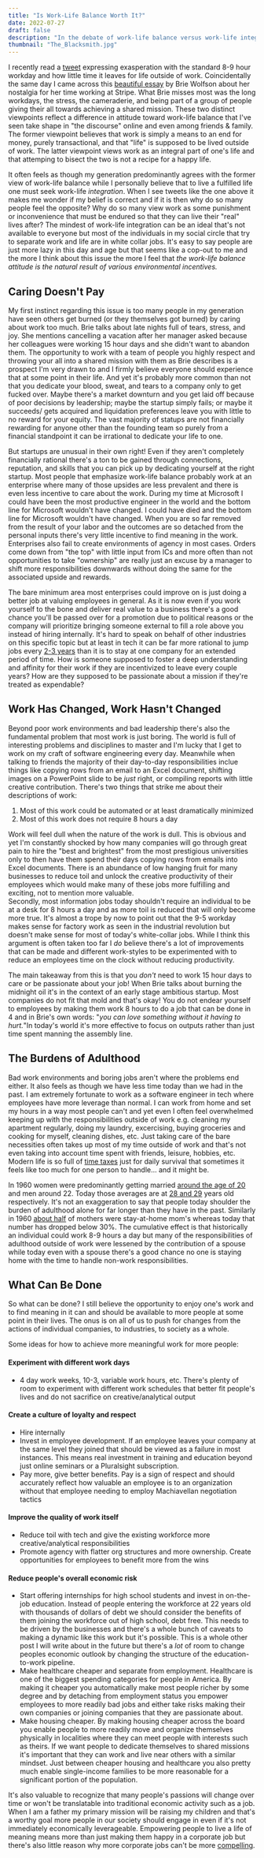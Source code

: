 ```yaml
---
title: "Is Work-Life Balance Worth It?"
date: 2022-07-27
draft: false
description: "In the debate of work-life balance versus work-life integration it seems as though balance is winning out over passion as more and more people view life as the hours spent between clocking in and clocking out. Why is this viewpoint dominating and does it lead to a fulfilling life?"
thumbnail: "The_Blacksmith.jpg"
---
```


I recently read a [tweet](https://twitter.com/shelbyn_23/status/1549944330646949890?s=20&t=a8NQKrJuA61IW0TGunCV0A) expressing exasperation with the standard 8-9 hour workday and how little time it leaves for life outside of work. Coincidentally the same day I came across this [beautiful essay](https://every.to/p/what-i-miss-about-working-at-stripe) by Brie Wolfson about her nostalgia for her time working at Stripe. What Brie misses most was the long workdays, the stress, the cameraderie, and being part of a group of people giving their all towards achieving a shared mission. These two distinct viewpoints reflect a difference in attitude toward work-life balance that I've seen take shape in "the discourse" online and even among friends & family. The former viewpoint believes that work is simply a means to an end for money, purely transactional, and that "life" is supposed to be lived outside of work. The latter viewpoint views work as an integral part of one's life and that attemping to bisect the two is not a recipe for a happy life.

It often feels as though my generation predominantly agrees with the former view of work-life balance while I personally believe that to live a fulfilled life one must seek work-life *integration*. When I see tweets like the one above it makes me wonder if my belief is correct and if it is then why do so many people feel the opposite? Why do so many view work as some punishment or inconvenience that must be endured so that they can live their "real" lives after? The mindest of work-life integration can be an ideal that's not available to everyone but most of the individuals in my social circle that try to separate work and life are in white collar jobs. It's easy to say people are just more lazy in this day and age but that seems like a cop-out to me and the more I think about this issue the more I feel that _the work-life balance attitude is the natural result of various environmental incentives._

## Caring Doesn't Pay
My first instinct regarding this issue is too many people in my generation have seen others get burned (or they themselves got burned) by caring about work too much. Brie talks about late nights full of tears, stress, and joy. She mentions cancelling a vacation after her manager asked because her colleagues were working 15 hour days and she didn't want to abandon them. The opportunity to work with a team of people you highly respect and throwing your all into a shared mission with them as Brie describes is a prospect I'm very drawn to and I firmly believe everyone should experience that at some point in their life. And yet it's probably more common than not that you dedicate your blood, sweat, and tears to a company only to get fucked over. Maybe there's a market downturn and you get laid off because of poor decisions by leadership; maybe the startup simply fails; or maybe it succeeds/ gets acquired and liquidation preferences leave you with little to no reward for your equity. The vast majority of statups are not financially rewarding for anyone other than the founding team so purely from a financial standpoint it can be irrational to dedicate your life to one.

But startups are unusual in their own right! Even if they aren't completely financially rational there's a ton to be gained through connections, reputation, and skills that you can pick up by dedicating yourself at the right startup. Most people that emphasize work-life balance probably work at an enterprise where many of those upsides are less prevalent and there is even less incentive to care about the work. During my time at Microsoft I could have been the most productive engineer in the world and the bottom line for Microsoft wouldn't have changed. I could have died and the bottom line for Microsoft wouldn't have changed. When you are so far removed from the result of your labor and the outcomes are so detached from the personal inputs there's very little incentive to find meaning in the work. Enterprises also fail to create environments of agency in most cases. Orders come down from "the top" with little input from ICs and more often than not opportunities to take "ownership" are really just an excuse by a manager to shift more responsibilities downwards without doing the same for the associated upside and rewards.  

The bare minimum area most enterprises could improve on is just doing a better job at valuing employees in general. As it is now even if you work yourself to the bone and deliver real value to a business there's a good chance you'll be passed over for a promotion due to political reasons or the company will prioritize bringing someone external to fill a role above you instead of hiring internally. It's hard to speak on behalf of other industries on this specific topic but at least in tech it can be far more rational to jump jobs every [2-3 years](https://developerpitstop.com/how-long-do-software-engineers-stay-at-a-job/#:~:text=Around%2050%25%20of%20software%20engineers,developer%20stays%20in%20one%20role.) than it is to stay at one company for an extended period of time. How is someone supposed to foster a deep understanding and affinity for their work if they are incentivized to leave every couple years? How are they supposed to be passionate about a mission if they're treated as expendable?

## Work Has Changed, Work Hasn't Changed
Beyond poor work environments and bad leadership there's also the fundamental problem that most work is just boring. The world is full of interesting problems and disciplines to master and I'm lucky that I get to work on my craft of software engineering every day. Meanwhile when talking to friends the majority of their day-to-day responsibilities inclue things like copying rows from an email to an Excel document, shifting images on a PowerPoint slide to be *just* right, or compiling reports with little creative contribution. There's two things that strike me about their descriptions of work:
1) Most of this work could be automated or at least dramatically minimized
2) Most of this work does not require 8 hours a day

Work will feel dull when the nature of the work is dull. This is obvious and yet I'm constantly shocked by how many companies will go through great pain to hire the "best and brightest" from the most prestigious universities only to then have them spend their days copying rows from emails into Excel documents. There is an abundance of low hanging fruit for many businesses to reduce toil and unlock the creative productivity of their employees which would make many of these jobs more fulfilling and exciting, not to mention more valuable.  
Secondly, most information jobs today shouldn't require an individual to be at a desk for 8 hours a day and as more toil is reduced that will only become more true. It's almost a trope by now to point out that the 9-5 workday makes sense for factory work as seen in the industrial revolution but doesn't make sense for most of today's white-collar jobs. While I think this argument is often taken too far I *do* believe there's a lot of improvements that can be made and different work-styles to be experimented with to reduce an employees time on the clock without reducing productivity. 

The main takeaway from this is that you *don't* need to work 15 hour days to care or be passionate about your job! When Brie talks about burning the midnight oil it's in the context of an early stage ambitious startup. Most companies do not fit that mold and that's okay! You do not endear yourself to employees by making them work 8 hours to do a job that can be done in 4 and in Brie's own words: "*you can love something without it having to hurt.*"In today's world it's more effective to focus on outputs rather than just time spent manning the assembly line.

## The Burdens of Adulthood
Bad work environments and boring jobs aren't where the problems end either. It also feels as though we have less time today than we had in the past. I am extremely fortunate to work as a software engineer in tech where employees have more leverage than normal. I can work from home and set my hours in a way most people can't and yet even I often feel overwhelmed keeping up with the responsibilities outside of work e.g. cleaning my apartment regularly, doing my laundry, excercising, buying groceries and cooking for myself, cleaning dishes, etc. Just taking care of the bare necessities often takes up most of my time outside of work and that's not even taking into account time spent with friends, leisure, hobbies, etc. Modern life is so full of [time taxes](https://www.theatlantic.com/politics/archive/2021/07/how-government-learned-waste-your-time-tax/619568/) just for daily survival that sometimes it feels like too much for one person to handle... and it might be.

In 1960 women were predominantly getting married [around the age of 20](https://www.bgsu.edu/ncfmr/resources/data/family-profiles/hemez-distribution-age-first-marriage-fp-20-09.html#:~:text=In%201960%2C%20men's%20median%20age,FP%2D19%2D06) and men around 22. Today those averages are at [28 and 29](https://www.prb.org/usdata/indicator/marriage-age-women/snapshot/#:~:text=The%20median%20age%20at%20first,across%20states%20and%20local%20areas) years old respectively. It's not an exaggeration to say that people today shoulder the burden of adulthood alone for far longer than they have in the past. Similarly in 1960 [about half](https://www.pewresearch.org/fact-tank/2015/12/30/its-no-longer-a-leave-it-to-beaver-world-for-american-families-but-it-wasnt-back-then-either/#:~:text=As%20more%20mothers%20enter%20the,%2Dat%2Dhome%20dads) of mothers were stay-at-home mom's whereas today that number has dropped below 30%. The cumulative effect is that historically an individual could work 8-9 hours a day but many of the responsibilities of adulthood outside of work were lessened by the contribution of a spouse while today even with a spouse there's a good chance no one is staying home with the time to handle non-work responsibilities.

## What Can Be Done
So what can be done? I still believe the opportunity to enjoy one's work and to find meaning in it can and should be available to more people at some point in their lives. The onus is on all of us to push for changes from the actions of individual companies, to industries, to society as a whole. 

Some ideas for how to achieve more meaningful work for more people:

#### __Experiment with different work days__
- 4 day work weeks, 10-3, variable work hours, etc. There's plenty of room to experiment with different work schedules that better fit people's lives and do not sacrifice on creative/analytical output

#### __Create a culture of loyalty and respect__
- Hire internally
- Invest in employee development. If an employee leaves your company at the same level they joined that should be viewed as a failure in most instances. This means real investment in training and education beyond just online seminars or a Pluralsight subscription.
- Pay more, give better benefits. Pay is a sign of respect and should accurately reflect how valuable an employee is to an organization without that employee needing to employ Machiavellan negotiation tactics

#### __Improve the quality of work itself__
- Reduce toil with tech and give the existing workforce more creative/analytical responsibilities
- Promote agency with flatter org structures and more ownership. Create opportunities for employees to benefit more from the wins

#### __Reduce people's overall economic risk__
- Start offering internships for high school students and invest in on-the-job education. Instead of people entering the workforce at 22 years old with thousands of dollars of debt we should consider the benefits of them joining the workforce out of high school, debt free. This needs to be driven by the businesses and there's a whole bunch of caveats to making a dynamic like this work but it's possible. This is a whole other post I will write about in the future but there's a *lot* of room to change peoples economic outlook by changing the structure of the education-to-work pipeline.
- Make healthcare cheaper and separate from employment. Healthcare is one of the biggest spending categories for people in America. By making it cheaper you automatically make most people richer by some degree and by detaching from employment status you empower employees to more readily bad jobs and either take risks making their own companies or joining companies that they are passionate about.
- Make housing cheaper. By making housing cheaper across the board you enable people to more readily move and organize themselves physically in localities where they can meet people with interests such as theirs. If we want people to dedicate themselves to shared missions it's important that they can work and live near others with a similar mindset. Just between cheaper housing and healthcare you also pretty much enable single-income families to be more reasonable for a significant portion of the population. 

It's also valuable to recognize that many people's passions will change over time or won't be translatable into traditional economic activity such as a job. When I am a father my primary mission will be raising my children and that's a worthy goal more people in our society should engage in even if it's not immediately economically leverageable. Empowering people to live a life of meaning means more than just making them happy in a corporate job but there's also little reason why more corporate jobs can't be more [compelling](https://theoatmeal.com/comics/unhappy).  